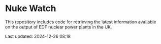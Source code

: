 # Nuke Watch

This repository includes code for retrieving the latest information available on the output of EDF nuclear power plants in the UK.

Last updated: 2024-12-26 08:18